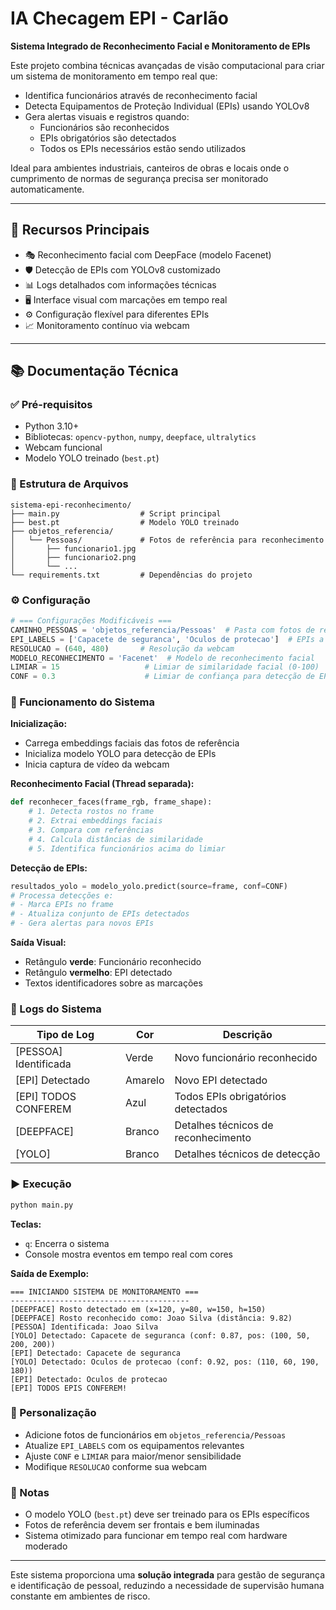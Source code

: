 # IA Checagem EPI - Carlão
**Sistema Integrado de Reconhecimento Facial e Monitoramento de EPIs**

Este projeto combina técnicas avançadas de visão computacional para criar um sistema de monitoramento em tempo real que:

- Identifica funcionários através de reconhecimento facial
- Detecta Equipamentos de Proteção Individual (EPIs) usando YOLOv8
- Gera alertas visuais e registros quando:
  - Funcionários são reconhecidos
  - EPIs obrigatórios são detectados
  - Todos os EPIs necessários estão sendo utilizados

Ideal para ambientes industriais, canteiros de obras e locais onde o cumprimento de normas de segurança precisa ser monitorado automaticamente.

---

## 🧰 Recursos Principais

- 🎭 Reconhecimento facial com DeepFace (modelo Facenet)
- 🛡️ Detecção de EPIs com YOLOv8 customizado
- 📊 Logs detalhados com informações técnicas
- 🖥️ Interface visual com marcações em tempo real
- ⚙️ Configuração flexível para diferentes EPIs
- 📈 Monitoramento contínuo via webcam

---

## 📚 Documentação Técnica

### ✅ Pré-requisitos

- Python 3.10+
- Bibliotecas: `opencv-python`, `numpy`, `deepface`, `ultralytics`
- Webcam funcional
- Modelo YOLO treinado (`best.pt`)

### 📁 Estrutura de Arquivos

```
sistema-epi-reconhecimento/
├── main.py                  # Script principal
├── best.pt                  # Modelo YOLO treinado
├── objetos_referencia/
│   └── Pessoas/             # Fotos de referência para reconhecimento
│       ├── funcionario1.jpg
│       ├── funcionario2.png
│       └── ...
└── requirements.txt         # Dependências do projeto
```

### ⚙️ Configuração

```python
# === Configurações Modificáveis ===
CAMINHO_PESSOAS = 'objetos_referencia/Pessoas'  # Pasta com fotos de referência
EPI_LABELS = ['Capacete de seguranca', 'Oculos de protecao']  # EPIs a monitorar
RESOLUCAO = (640, 480)       # Resolução da webcam
MODELO_RECONHECIMENTO = 'Facenet'  # Modelo de reconhecimento facial
LIMIAR = 15                   # Limiar de similaridade facial (0-100)
CONF = 0.3                    # Limiar de confiança para detecção de EPIs (0-1)
```

### 🔄 Funcionamento do Sistema

**Inicialização:**

- Carrega embeddings faciais das fotos de referência
- Inicializa modelo YOLO para detecção de EPIs
- Inicia captura de vídeo da webcam

**Reconhecimento Facial (Thread separada):**

```python
def reconhecer_faces(frame_rgb, frame_shape):
    # 1. Detecta rostos no frame
    # 2. Extrai embeddings faciais
    # 3. Compara com referências
    # 4. Calcula distâncias de similaridade
    # 5. Identifica funcionários acima do limiar
```

**Detecção de EPIs:**

```python
resultados_yolo = modelo_yolo.predict(source=frame, conf=CONF)
# Processa detecções e:
# - Marca EPIs no frame
# - Atualiza conjunto de EPIs detectados
# - Gera alertas para novos EPIs
```

**Saída Visual:**

- Retângulo **verde**: Funcionário reconhecido
- Retângulo **vermelho**: EPI detectado
- Textos identificadores sobre as marcações

### 🧾 Logs do Sistema

| Tipo de Log              | Cor     | Descrição                            |
|--------------------------|---------|--------------------------------------|
| [PESSOA] Identificada    | Verde   | Novo funcionário reconhecido         |
| [EPI] Detectado          | Amarelo | Novo EPI detectado                   |
| [EPI] TODOS CONFEREM     | Azul    | Todos EPIs obrigatórios detectados   |
| [DEEPFACE]               | Branco  | Detalhes técnicos de reconhecimento  |
| [YOLO]                   | Branco  | Detalhes técnicos de detecção        |

### ▶️ Execução

```bash
python main.py
```

**Teclas:**

- `q`: Encerra o sistema
- Console mostra eventos em tempo real com cores

**Saída de Exemplo:**

```
=== INICIANDO SISTEMA DE MONITORAMENTO ===
----------------------------------------
[DEEPFACE] Rosto detectado em (x=120, y=80, w=150, h=150)
[DEEPFACE] Rosto reconhecido como: Joao Silva (distância: 9.82)
[PESSOA] Identificada: Joao Silva
[YOLO] Detectado: Capacete de seguranca (conf: 0.87, pos: (100, 50, 200, 200))
[EPI] Detectado: Capacete de seguranca
[YOLO] Detectado: Oculos de protecao (conf: 0.92, pos: (110, 60, 190, 180))
[EPI] Detectado: Oculos de protecao
[EPI] TODOS EPIS CONFEREM!
```

### 🔧 Personalização

- Adicione fotos de funcionários em `objetos_referencia/Pessoas`
- Atualize `EPI_LABELS` com os equipamentos relevantes
- Ajuste `CONF` e `LIMIAR` para maior/menor sensibilidade
- Modifique `RESOLUCAO` conforme sua webcam

### 📝 Notas

- O modelo YOLO (`best.pt`) deve ser treinado para os EPIs específicos
- Fotos de referência devem ser frontais e bem iluminadas
- Sistema otimizado para funcionar em tempo real com hardware moderado

---

Este sistema proporciona uma **solução integrada** para gestão de segurança e identificação de pessoal, reduzindo a necessidade de supervisão humana constante em ambientes de risco.
